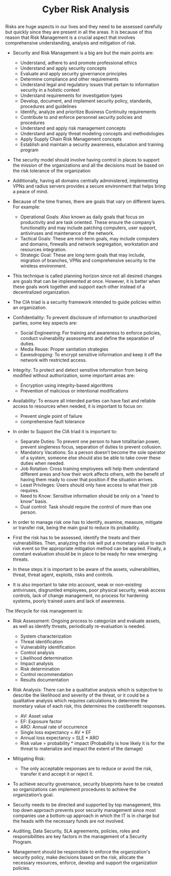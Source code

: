 # <p align="center"> Cyber Risk Analysis
Risks are huge aspects in our lives and they need to be assessed carefully but quickly since they are present in all the areas. It is because of this reason that Risk Management is a crucial aspect that involves comprehensive understanding, analysis and mitigation of risk.
* Security and Risk Management is a big are but the main points are:
  * Understand, adhere to and promote professional ethics
  * Understand and apply security concepts
  * Evaluate and apply security governance principles
  * Determine compliance and other requirements
  * Understand legal and regulatory issues that pertain to information security in a holistic context
  * Understand requirements for investigation types 
  * Develop, document, and implement security policy, standards, procedures and guidelines
  * Identify, analyze and prioritize Business Continuity requirements
  * Contribute to and enforce personnel security policies and procedures
  * Understand and apply risk management concepts
  * Understand and apply threat modeling concepts and methodologies
  * Apply Supply Chain Risk Management concepts
  * Establish and maintain a security awareness, education and training program
* The security model should involve having control in places to support the mission of the organizations and all the decisions must be based on the risk tolerance of the organization
* Additionally, having all domains centrally administered, implementing VPNs and radius servers provides a secure environment that helps bring a peace of mind.
* Because of the time frames, there are goals that vary on different layers. For example:
  * Operational Goals: Also known as daily goals that focus on productivity and are task oriented. These ensure the company’s functionality and may include patching computers, user support, antiviruses and maintenance of the network.
  * Tactical Goals: These are mid-term goals, may include computers and domains, firewalls and network segregation, workstation and resources integration.
  * Strategic Goal: These are long term goals that may include, migration of branches, VPNs and comprehensive security to the wireless environment.
* This technique is called planning horizon since not all desired changes are goals that can be implemented at once. However, it is better when these goals work together and support each other instead of a decentralized organization.

* The CIA triad is a security framework intended to guide policies within an organization.
* Confidentiality: To prevent disclosure of information to unauthorized parties, some key aspects are:
  * Social Engineering: For training and awareness to enforce policies, conduct vulnerability assessments and define the separation of duties.
  * Media Reuse: Proper sanitation strategies
  * Eavesdropping: To encrypt sensitive information and keep it off the network with restricted access.

* Integrity: To protect and detect sensitive information from being modified without authorization, some important areas are:
  *  Encryption using integrity-based algorithms
  * Prevention of malicious or intentional modifications

* Availability: To ensure all intended parties can have fast and reliable access to resources when needed, it is important to focus on:
  * Prevent single point of failure
  * comprehensive fault tolerance

* In order to Support the CIA triad it is important to:
  * Separate Duties: To prevent one person to have totalitarian power, prevent singleness focus, separation of duties to prevent collusion.
  * Mandatory Vacations: So a person doesn’t become the sole operator of a system, someone else should also be able to take cover these duties when needed.
  * Job Rotation: Cross training employees will help them understand different areas and how their work affects others, with the benefit of having them ready to cover that position if the situation arrives.
  * Least Privileges: Users should only have access to what their job requires.
  * Need to Know: Sensitive information should be only on a “need to know” basis.
  * Dual control: Task should require the control of more than one person.
* In order to manage risk one has to identify, examine, measure, mitigate or transfer risk, being the main goal to reduce its probability. 
* First the risk has to be assessed, identify the treats and their vulnerabilities. Then, analyzing the risk will put a monetary value to each risk event so the appropriate mitigation method can be applied. Finally, a constant evaluation should be in place to be ready for new emerging threats.
* In these steps it is important to be aware of the assets, vulnerabilities, threat, threat agent, exploits, risks and controls.
* It is also important to take into account, weak or non-existing antiviruses, disgruntled employees, poor physical security, weak access controls, lack of change management, no process for hardening systems, poorly trained users and lack of awareness.

The lifecycle for risk management is:
* Risk Assessment: Ongoing process to categorize and evaluate assets, as well as identify threats, periodically re-evaluation is needed.
  * System characterization
  * Threat identification
  * Vulnerability identification
  * Control analysis
  * Likelihood determination
  * Impact analysis
  * Risk determination
  * Control recommendation
  * Results documentation
* Risk Analysis: There can be a qualitative analysis which is subjective to describe the likelihood and severity of the threat, or it could be a qualitative analysis which requires calculations to determine the monetary value of each risk, this determines the cost/benefit responses.
  * AV: Asset value
  * EF: Exposure factor
  * ARO: Annual rate of occurrence
  * Single loss expectancy = AV * EF
  * Annual loss expectancy = SLE * ARO
  * Risk value = probability * impact (Probability is how likely it is for the threat to materialize and impact the extent of the damage)
* Mitigating Risk:
  * The only acceptable responses are to reduce or avoid the risk, transfer it and accept it or reject it.

* To achieve security governance, security blueprints have to be created so organizations can implement procedures to achieve the organization’s goal.
* Security needs to be directed and supported by top management, this top down approach prevents poor security management since most companies use a bottom-up approach in which the IT is in charge but the heads with the necessary funds are not involved. 
* Auditing, Data Security, SLA agreements, policies, roles and responsibilities are key factors in the management of a Security Program.
* Management should be responsible to enforce the organization's security policy, make decisions based on the risk, allocate the necessary resources, enforce, develop and support the organization policies.
